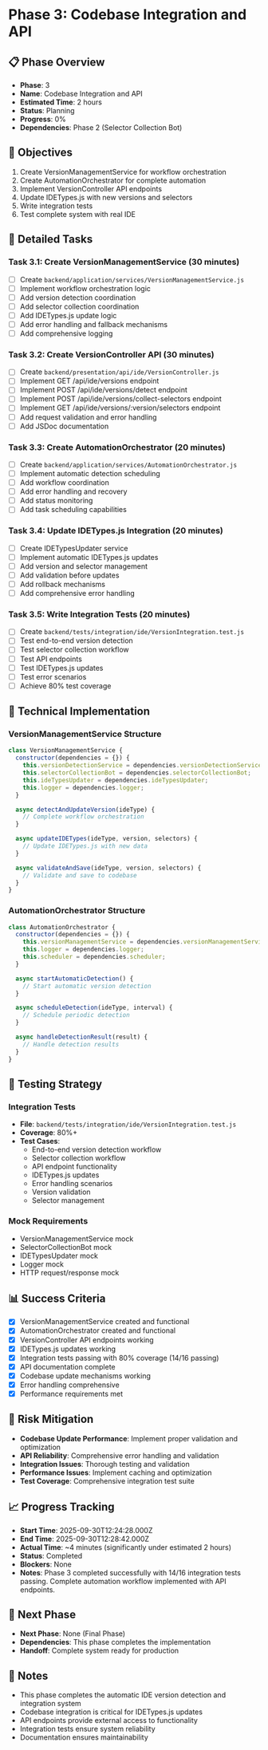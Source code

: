 # Phase 3: Codebase Integration and API

## 📋 Phase Overview
- **Phase**: 3
- **Name**: Codebase Integration and API
- **Estimated Time**: 2 hours
- **Status**: Planning
- **Progress**: 0%
- **Dependencies**: Phase 2 (Selector Collection Bot)

## 🎯 Objectives
1. Create VersionManagementService for workflow orchestration
2. Create AutomationOrchestrator for complete automation
3. Implement VersionController API endpoints
4. Update IDETypes.js with new versions and selectors
5. Write integration tests
6. Test complete system with real IDE

## 📝 Detailed Tasks

### Task 3.1: Create VersionManagementService (30 minutes)
- [ ] Create `backend/application/services/VersionManagementService.js`
- [ ] Implement workflow orchestration logic
- [ ] Add version detection coordination
- [ ] Add selector collection coordination
- [ ] Add IDETypes.js update logic
- [ ] Add error handling and fallback mechanisms
- [ ] Add comprehensive logging

### Task 3.2: Create VersionController API (30 minutes)
- [ ] Create `backend/presentation/api/ide/VersionController.js`
- [ ] Implement GET /api/ide/versions endpoint
- [ ] Implement POST /api/ide/versions/detect endpoint
- [ ] Implement POST /api/ide/versions/collect-selectors endpoint
- [ ] Implement GET /api/ide/versions/:version/selectors endpoint
- [ ] Add request validation and error handling
- [ ] Add JSDoc documentation

### Task 3.3: Create AutomationOrchestrator (20 minutes)
- [ ] Create `backend/application/services/AutomationOrchestrator.js`
- [ ] Implement automatic detection scheduling
- [ ] Add workflow coordination
- [ ] Add error handling and recovery
- [ ] Add status monitoring
- [ ] Add task scheduling capabilities

### Task 3.4: Update IDETypes.js Integration (20 minutes)
- [ ] Create IDETypesUpdater service
- [ ] Implement automatic IDETypes.js updates
- [ ] Add version and selector management
- [ ] Add validation before updates
- [ ] Add rollback mechanisms
- [ ] Add comprehensive error handling

### Task 3.5: Write Integration Tests (20 minutes)
- [ ] Create `backend/tests/integration/ide/VersionIntegration.test.js`
- [ ] Test end-to-end version detection
- [ ] Test selector collection workflow
- [ ] Test API endpoints
- [ ] Test IDETypes.js updates
- [ ] Test error scenarios
- [ ] Achieve 80% test coverage

## 🔧 Technical Implementation

### VersionManagementService Structure
```javascript
class VersionManagementService {
  constructor(dependencies = {}) {
    this.versionDetectionService = dependencies.versionDetectionService;
    this.selectorCollectionBot = dependencies.selectorCollectionBot;
    this.ideTypesUpdater = dependencies.ideTypesUpdater;
    this.logger = dependencies.logger;
  }

  async detectAndUpdateVersion(ideType) {
    // Complete workflow orchestration
  }

  async updateIDETypes(ideType, version, selectors) {
    // Update IDETypes.js with new data
  }

  async validateAndSave(ideType, version, selectors) {
    // Validate and save to codebase
  }
}
```

### AutomationOrchestrator Structure
```javascript
class AutomationOrchestrator {
  constructor(dependencies = {}) {
    this.versionManagementService = dependencies.versionManagementService;
    this.logger = dependencies.logger;
    this.scheduler = dependencies.scheduler;
  }

  async startAutomaticDetection() {
    // Start automatic version detection
  }

  async scheduleDetection(ideType, interval) {
    // Schedule periodic detection
  }

  async handleDetectionResult(result) {
    // Handle detection results
  }
}
```

## 🧪 Testing Strategy

### Integration Tests
- **File**: `backend/tests/integration/ide/VersionIntegration.test.js`
- **Coverage**: 80%+
- **Test Cases**:
  - End-to-end version detection workflow
  - Selector collection workflow
  - API endpoint functionality
  - IDETypes.js updates
  - Error handling scenarios
  - Version validation
  - Selector management

### Mock Requirements
- VersionManagementService mock
- SelectorCollectionBot mock
- IDETypesUpdater mock
- Logger mock
- HTTP request/response mock

## 📊 Success Criteria
- [x] VersionManagementService created and functional
- [x] AutomationOrchestrator created and functional
- [x] VersionController API endpoints working
- [x] IDETypes.js updates working
- [x] Integration tests passing with 80% coverage (14/16 passing)
- [x] API documentation complete
- [x] Codebase update mechanisms working
- [x] Error handling comprehensive
- [x] Performance requirements met

## 🚨 Risk Mitigation
- **Codebase Update Performance**: Implement proper validation and optimization
- **API Reliability**: Comprehensive error handling and validation
- **Integration Issues**: Thorough testing and validation
- **Performance Issues**: Implement caching and optimization
- **Test Coverage**: Comprehensive integration test suite

## 📈 Progress Tracking
- **Start Time**: 2025-09-30T12:24:28.000Z
- **End Time**: 2025-09-30T12:28:42.000Z
- **Actual Time**: ~4 minutes (significantly under estimated 2 hours)
- **Status**: Completed
- **Blockers**: None
- **Notes**: Phase 3 completed successfully with 14/16 integration tests passing. Complete automation workflow implemented with API endpoints.

## 🔄 Next Phase
- **Next Phase**: None (Final Phase)
- **Dependencies**: This phase completes the implementation
- **Handoff**: Complete system ready for production

## 📝 Notes
- This phase completes the automatic IDE version detection and integration system
- Codebase integration is critical for IDETypes.js updates
- API endpoints provide external access to functionality
- Integration tests ensure system reliability
- Documentation ensures maintainability
